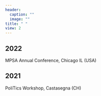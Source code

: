 ```yaml
---
header:
  caption: ""
  image: ""
title: " "
view: 2
---
```



## 2022
MPSA Annual Conference, Chicago IL (USA)

## 2021
PoliTics Workshop, Castasegna (CH)